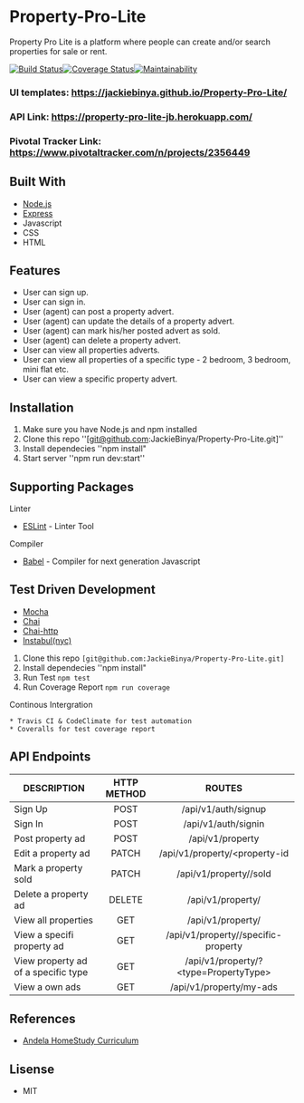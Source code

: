 # Property-Pro-Lite
Property Pro Lite is a platform where people can create and/or search properties for sale or rent. 

[![Build Status](https://travis-ci.org/JackieBinya/Property-Pro-Lite.svg?branch=develop)](https://travis-ci.org/JackieBinya/Property-Pro-Lite)[![Coverage Status](https://coveralls.io/repos/github/JackieBinya/Property-Pro-Lite/badge.svg?branch=develop)](https://coveralls.io/github/JackieBinya/Property-Pro-Lite?branch=develop)[![Maintainability](https://api.codeclimate.com/v1/badges/f98f3f6f68ff073444ab/maintainability)](https://codeclimate.com/github/JackieBinya/Property-Pro-Lite/maintainability)

### UI templates: https://jackiebinya.github.io/Property-Pro-Lite/
### API Link: https://property-pro-lite-jb.herokuapp.com/
### Pivotal Tracker Link: https://www.pivotaltracker.com/n/projects/2356449

## Built With
- [Node.js](https://nodejs.org/en/docs/)
- [Express](https://expressjs.com/)
- Javascript
- CSS
- HTML

## Features
- User can sign up.  
- User can sign in.  
- User (agent) can post a property advert.  
-  User (agent) can update the details of a property advert.  
- User (agent) can mark his/her posted advert as sold.  
- User (agent) can delete a property advert.  
- User can view all properties adverts.  
- User can view all properties of a specific type - 2 bedroom, 3 bedroom, mini flat etc.  
- User can view a specific property advert. 

## Installation
1. Make sure you have Node.js and npm installed
2. Clone this repo
''[git@github.com:JackieBinya/Property-Pro-Lite.git]''
3. Install dependecies 
''npm install"
4. Start server
''npm run dev:start''

## Supporting Packages
Linter
- [ESLint](https://eslint.org/) - Linter Tool

Compiler
- [Babel](https://babeljs.io/docs/en/) - Compiler for next generation Javascript

## Test Driven Development
- [Mocha](https://mochajs.org/)
- [Chai](https://www.chaijs.com/)
- [Chai-http](https://www.chaijs.com/plugins/chai-http/)
- [Instabul(nyc)](https://istanbul.js.org/)
 
 1.  Clone this repo
`[git@github.com:JackieBinya/Property-Pro-Lite.git]`
2. Install dependecies 
''npm install"
3. Run Test
`npm test`
4. Run Coverage Report
`npm run coverage`

Continous Intergration
```
* Travis CI & CodeClimate for test automation
* Coveralls for test coverage report
```

## API Endpoints
| DESCRIPTION                      | HTTP METHOD     | ROUTES                   |
| --------------------------------- |:--------------:| :------------------------:|
| Sign Up                       | POST |/api/v1/auth/signup|
| Sign In    | POST      |   /api/v1/auth/signin |
| Post property ad | POST    |    /api/v1/property|
| Edit a property ad | PATCH    |    /api/v1/property/<property-id
| Mark a property sold | PATCH    |    /api/v1/property/<property-id>/sold|
| Delete a property ad | DELETE   |    /api/v1/property/<property-id>|
| View all properties | GET    |    /api/v1/property/|
| View a specifi property ad | GET    |    /api/v1/property/<property-id>/specific-property|
| View property ad of a specific type | GET    |    /api/v1/property/?<type=PropertyType>|
| View a own ads | GET    |    /api/v1/property/my-ads|

## References
- [Andela HomeStudy Curriculum](https://homestudy.andela.com/?utm_campaign=Pre-fellowship%20Call%20for%20Applications&utm_source=hs_email&utm_medium=email&utm_content=68259149&_hsenc=p2ANqtz--wErDpFaSPQg4Z9fWs9YV6uraKM7xcKOTVpSbCxmk5pArnWStcIfmlEKRv_USwRjoMcCs42W4madEkjUvoW2XbvlFicQ&_hsmi=68259149)

## Lisense
- MIT
